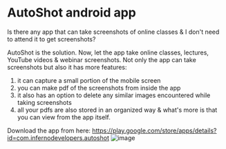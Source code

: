 # AutoShot android app

Is there any app that can take screenshots of online classes & I don't need to attend it to get screenshots?

AutoShot is the solution.
Now, let the app take online classes, lectures, YouTube videos & webinar screenshots.
Not only the app can take screenshots but also it has more features:
1. it can capture a small portion of the mobile screen
2. you can make pdf of the screenshots from inside the app
3. it also has an option to delete any similar images encountered while taking screenshots
4. all your pdfs are also stored in an organized way & what's more is that you can view from the app itself.

Download the app from here: https://play.google.com/store/apps/details?id=com.infernodevelopers.autoshot
![image](https://user-images.githubusercontent.com/40053959/164436944-a9cb1270-4271-4b0e-ba17-607f09bbb89d.png)

